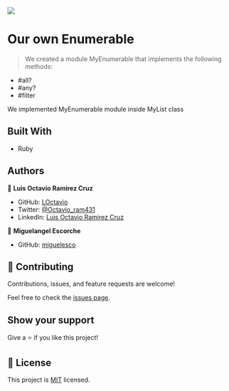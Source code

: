 ![](https://img.shields.io/badge/Microverse-blueviolet)

# Our own Enumerable

> We created a module MyEnumerable that implements the following methods:
- #all?
- #any?
- #filter

We implemented MyEnumerable module inside MyList class 

## Built With

- Ruby

## Authors

👤 **Luis Octavio Ramirez Cruz**

- GitHub: [LOctavio](https://github.com/LOctavio)
- Twitter: [@Octavio_ram431](https://twitter.com/Octavio_ram431)
- LinkedIn: [Luis Octavio Ramirez Cruz](https://www.linkedin.com/in/luis-octavio-ramirez-cruz/)

👤 **Miguelangel Escorche**

- GitHub: [miguelesco](https://github.com/miguelesco)

## 🤝 Contributing

Contributions, issues, and feature requests are welcome!

Feel free to check the [issues page](https://github.com/LOctavio/enumerable/issues).

## Show your support

Give a ⭐️ if you like this project!

## 📝 License

This project is [MIT](./MIT.md) licensed.
